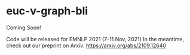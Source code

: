 # euc-v-graph-bli

Coming Soon!

Code will be released for EMNLP 2021 (7-11 Nov, 2021)
In the meantime, check out our preprint on Arxiv: https://arxiv.org/abs/2109.12640

